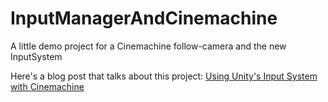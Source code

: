 # InputManagerAndCinemachine
A little demo project for a Cinemachine follow-camera and the new InputSystem

Here's a blog post that talks about this project: [Using Unity's Input System with Cinemachine](https://jeffkwak.com/posts/unity-input-system-cinemachine/)

